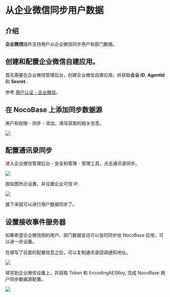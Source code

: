 # 从企业微信同步用户数据

<PluginInfo commercial="true" name="wecom"></PluginInfo>

## 介绍

**企业微信**插件支持用户从企业微信同步用户和部门数据。

## 创建和配置企业微信自建应用。

首先需要在企业微信管理后台，创建企业微信自建应用，并获取**企业 ID**, **AgentId** 和 **Secret**.

参考 [用户认证 - 企业微信](./auth)。

## 在 NocoBase 上添加同步数据源

用户和权限 - 同步 - 添加，填写获取的相关信息。

![](https://static-docs.nocobase.com/202412041251867.png)

## 配置通讯录同步

进入企业微信管理后台 - 安全和管理 - 管理工具，点击通讯录同步。

![](https://static-docs.nocobase.com/202412041249958.png)

按如图所示设置，并设置企业可信 IP.

![](https://static-docs.nocobase.com/202412041250776.png)

接下来就可以进行用户数据同步了。

## 设置接收事件服务器

如果希望企业微信侧的用户、部门数据变动可以及时同步给 NocoBase 应用，可以进一步设置。

在填写了前面的配置信息之后，可以复制通讯录回调通知地址。

![](https://static-docs.nocobase.com/202412041256547.png)

填写到企业微信设置上，并获取 Token 和 EncodingAESKey, 完成 NocoBase 用户同步数据源配置。

![](https://static-docs.nocobase.com/202412041257947.png)
